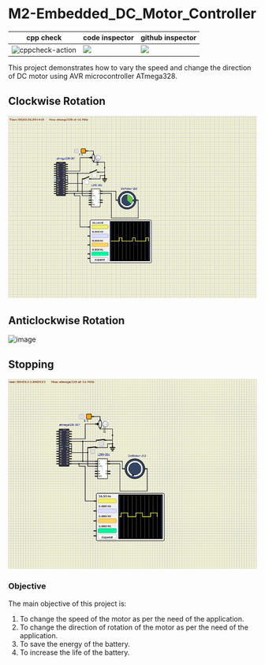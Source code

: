 # M2-Embedded_DC_Motor_Controller

cpp check  | code inspector  | github inspector
---------  | -------         |  -----
![cppcheck-action](https://github.com/vai312/M2-Embedded_DC_Motor_Controller/actions/workflows/cppcheck.yml/badge.svg) | ![](https://api.codiga.io/project/30305/status/svg)  | ![](https://github.com/vai312/M2-Embedded_DC_Motor_Controller/actions/workflows/git_inspector.yml/badge.svg)


This project demonstrates how to vary the speed and change the direction of DC motor using AVR microcontroller ATmega328.
## Clockwise Rotation
![](https://github.com/vai312/M2-Embedded_DC_Motor_Controller/blob/main/3_Implementation/simulation/clockwise%20rotation.png?raw=true)

## Anticlockwise Rotation
 ![image](https://user-images.githubusercontent.com/94313273/144435766-9865039a-c2c7-4991-9fb0-0a87850a121e.png)

## Stopping
![](https://github.com/vai312/M2-Embedded_DC_Motor_Controller/blob/main/3_Implementation/simulation/stop.png?raw=true)

### Objective
The main objective of this project is:

1. To change the speed of the motor as per the need of the application.
2. To change the direction of rotation of the motor as per the need of the application.
3. To save the energy of the battery.
4. To increase the life of the battery.



